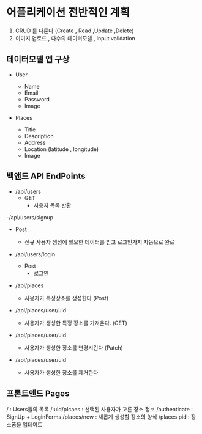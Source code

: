 # 어플리케이션 전반적인 계획
1. CRUD 를 다룬다 (Create , Read ,Update ,Delete)
2. 이미지 업로드 , 다수의 데이터모델 , input validation


## 데이터모델 앱 구상
- User
  - Name
  - Email
  - Password
  - Image

- Places
  - Title
  - Description
  - Address
  - Location (latitude , longitude) 
  - Image


## 백앤드 API EndPoints
- /api/users
  - GET
    - 사용자 목록 반환

-/api/users/signup
  - Post
    - 신규 사용자 생성에 필요한 데이터를 받고 로그인가지 자동으로 완료

- /api/users/login
  - Post
    - 로그인

- /api/places
  - 사용자가 특정장소를 생성한다 (Post)

- /api/places/user/uid
  - 사용자가 생성한 특정 장소를 가져온다. (GET)

- /api/places/user/uid
  - 사용자가 생성한 장소를 변경시킨다 (Patch) 

- /api/places/user/uid
  - 사용자가 생성한 장소를 제거한다

## 프론트앤드 Pages
/ : Users들의 목록
/:uid/plcaes : 선택된 사용자가 고른 장소 정보
/authenticate : SignUp + LoginForms 
/places/new : 새롭게 생성할 장소의 양식
/places:pid : 장소폼을 업데이트